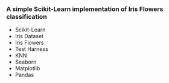 ### A simple Scikit-Learn implementation of Iris Flowers classification

* Scikit-Learn
* Iris Dataset
* Iris Flowers
* Test Harness
* KNN
* Seaborn
* Matplotlib
* Pandas
